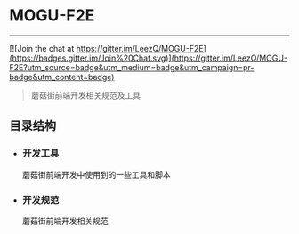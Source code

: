 # MOGU-F2E
---

[![Join the chat at https://gitter.im/LeezQ/MOGU-F2E](https://badges.gitter.im/Join%20Chat.svg)](https://gitter.im/LeezQ/MOGU-F2E?utm_source=badge&utm_medium=badge&utm_campaign=pr-badge&utm_content=badge)

> 蘑菇街前端开发相关规范及工具 


## 目录结构

* ### 开发工具 

	蘑菇街前端开发中使用到的一些工具和脚本
	
* ### 开发规范

	蘑菇街前端开发相关规范

